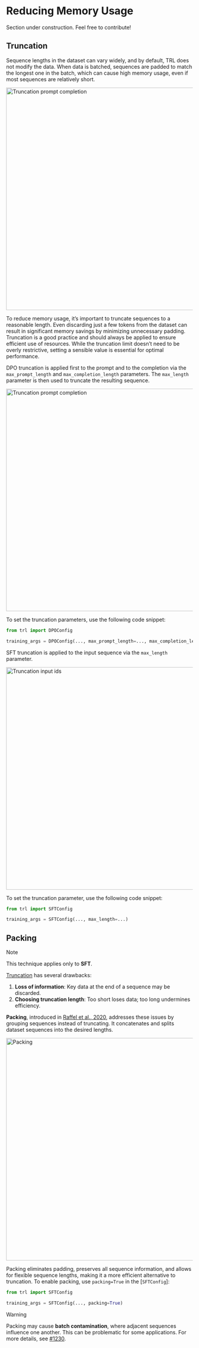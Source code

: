 # Reducing Memory Usage

<Tip warning={true}>

Section under construction. Feel free to contribute!

</Tip>

## Truncation

Sequence lengths in the dataset can vary widely, and by default, TRL does not modify the data. When data is batched, sequences are padded to match the longest one in the batch, which can cause high memory usage, even if most sequences are relatively short.

<div class="flex justify-center">
    <img src="https://huggingface.co/datasets/trl-lib/documentation-images/resolve/main/why_you_should_truncate.png" alt="Truncation prompt completion" width="600"/>
</div>

To reduce memory usage, it’s important to truncate sequences to a reasonable length. Even discarding just a few tokens from the dataset can result in significant memory savings by minimizing unnecessary padding. Truncation is a good practice and should always be applied to ensure efficient use of resources. While the truncation limit doesn’t need to be overly restrictive, setting a sensible value is essential for optimal performance.

<hfoptions id="dpo">
<hfoption id="DPO">

DPO truncation is applied first to the prompt and to the completion via the `max_prompt_length` and `max_completion_length` parameters. The `max_length` parameter is then used to truncate the resulting sequence.

<div class="flex justify-center">
    <img src="https://huggingface.co/datasets/trl-lib/documentation-images/resolve/main/truncation_prompt_completion.png" alt="Truncation prompt completion" width="600"/>
</div>

To set the truncation parameters, use the following code snippet:

```python
from trl import DPOConfig

training_args = DPOConfig(..., max_prompt_length=..., max_completion_length=..., max_length=...)
```

</hfoption>
<hfoption id="SFT">

SFT truncation is applied to the input sequence via the `max_length` parameter.

<div class="flex justify-center">
    <img src="https://huggingface.co/datasets/trl-lib/documentation-images/resolve/main/truncation_input_ids.png" alt="Truncation input ids" width="600"/>
</div>

To set the truncation parameter, use the following code snippet:

```python
from trl import SFTConfig

training_args = SFTConfig(..., max_length=...)
```

</hfoption>
</hfoptions>


## Packing

> [!NOTE]  
> This technique applies only to **SFT**.

[Truncation](#truncation) has several drawbacks:  
1. **Loss of information**: Key data at the end of a sequence may be discarded.  
2. **Choosing truncation length**: Too short loses data; too long undermines efficiency.

**Packing**, introduced in [Raffel et al., 2020](https://huggingface.co/papers/1910.10683), addresses these issues by grouping sequences instead of truncating. It concatenates and splits dataset sequences into the desired lengths.

<div class="flex justify-center">
    <img src="https://huggingface.co/datasets/trl-lib/documentation-images/resolve/main/packing.png" alt="Packing" width="600"/>
</div>

Packing eliminates padding, preserves all sequence information, and allows for flexible sequence lengths, making it a more efficient alternative to truncation. To enable packing, use `packing=True` in the [`SFTConfig`]:  

```python
from trl import SFTConfig

training_args = SFTConfig(..., packing=True)
```

> [!WARNING]
> Packing may cause **batch contamination**, where adjacent sequences influence one another. This can be problematic for some applications. For more details, see [#1230](https://github.com/huggingface/trl/issues/1230).  
